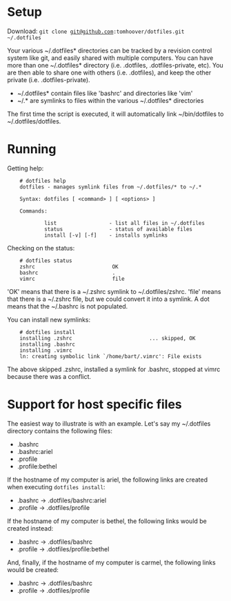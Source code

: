 Setup
=====

Download: <code>git clone git@github.com:tomhoover/dotfiles.git ~/.dotfiles</code>

Your various ~/.dotfiles* directories can be tracked by a revision control system like git, and easily shared with multiple computers.  You can have more than one ~/.dotfiles* directory (i.e. .dotfiles, .dotfiles-private, etc).  You are then able to share one with others (i.e. .dotfiles), and keep the other private (i.e. .dotfiles-private).

* ~/.dotfiles* contain files like 'bashrc' and directories like 'vim'
* ~/.* are symlinks to files within the various ~/.dotfiles* directories

The first time the script is executed, it will automatically link ~/bin/dotfiles to ~/.dotfiles/dotfiles.

Running
=======

Getting help:

        # dotfiles help
        dotfiles - manages symlink files from ~/.dotfiles/* to ~/.*

        Syntax: dotfiles [ <command> ] [ <options> ]

        Commands:

                list                 - list all files in ~/.dotfiles
                status               - status of available files
                install [-v] [-f]    - installs symlinks

Checking on the status:

        # dotfiles status
        zshrc                         OK
        bashrc                        .
        vimrc                         file

'OK' means that there is a ~/.zshrc symlink to ~/.dotfiles/zshrc.  'file'
means that there is a ~/.zshrc file, but we could convert it into a
symlink.  A dot means that the ~/.bashrc is not populated.

You can install new symlinks:

        # dotfiles install
        installing .zshrc                         ... skipped, OK
        installing .bashrc
        installing .vimrc
        ln: creating symbolic link `/home/bart/.vimrc': File exists

The above skipped .zshrc, installed a symlink for .bashrc, stopped at
vimrc because there was a conflict.

Support for host specific files
===============================

The easiest way to illustrate is with an example.  Let's say my ~/.dotfiles directory contains the following files:

* .bashrc
* .bashrc:ariel
* .profile
* .profile:bethel

If the hostname of my computer is ariel, the following links are created when executing <code>dotfiles install</code>:

* .bashrc -> .dotfiles/bashrc:ariel
* .profile -> .dotfiles/profile

If the hostname of my computer is bethel, the following links would be created instead:

* .bashrc -> .dotfiles/bashrc
* .profile -> .dotfiles/profile:bethel

And, finally, if the hostname of my computer is carmel, the following links would be created:

* .bashrc -> .dotfiles/bashrc
* .profile -> .dotfiles/profile

